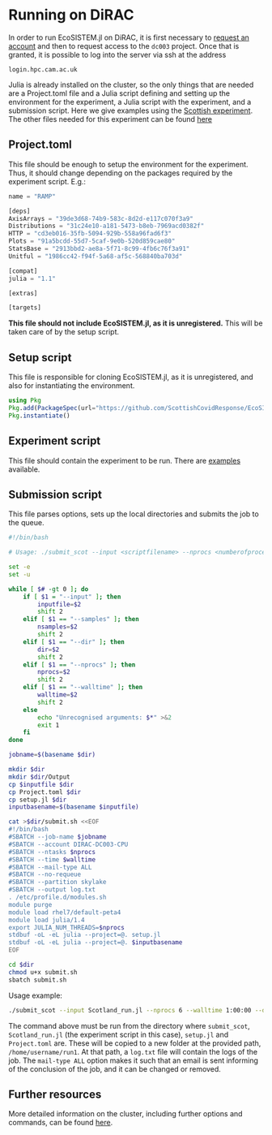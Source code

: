 # Running on DiRAC

In order to run EcoSISTEM.jl on DiRAC, it is first necessary to [request an account](https://safe.epcc.ed.ac.uk/dirac/)
and then to request access to the `dc003` project. Once that is granted, it is possible to log
into the server via ssh at the address
```
login.hpc.cam.ac.uk
```

Julia is already installed on the cluster, so the only things that are needed are a Project.toml
file and a Julia script defining and setting up the environment for the experiment, a Julia
script with the experiment, and a submission script. Here we give examples using the
[Scottish experiment](https://github.com/ScottishCovidResponse/EcoSISTEM.jl/blob/dev/examples/Epidemiology/Scotland_run.jl).
The other files needed for this experiment can be found [here](https://github.com/ScottishCovidResponse/EcoSISTEM.jl/blob/dev/examples/Epidemiology/HPC/)

## Project.toml

This file should be enough to setup the environment for the experiment. Thus, it should
change depending on the packages required by the experiment script. E.g.:

```julia
name = "RAMP"

[deps]
AxisArrays = "39de3d68-74b9-583c-8d2d-e117c070f3a9"
Distributions = "31c24e10-a181-5473-b8eb-7969acd0382f"
HTTP = "cd3eb016-35fb-5094-929b-558a96fad6f3"
Plots = "91a5bcdd-55d7-5caf-9e0b-520d859cae80"
StatsBase = "2913bbd2-ae8a-5f71-8c99-4fb6c76f3a91"
Unitful = "1986cc42-f94f-5a68-af5c-568840ba703d"

[compat]
julia = "1.1"

[extras]

[targets]
```

**This file should not include EcoSISTEM.jl, as it is unregistered.** This will be taken care
of by the setup script.

## Setup script

This file is responsible for cloning EcoSISTEM.jl, as it is unregistered, and also for
instantiating the environment.

```julia
using Pkg
Pkg.add(PackageSpec(url="https://github.com/ScottishCovidResponse/EcoSISTEM.jl.git"))
Pkg.instantiate()
```

## Experiment script

This file should contain the experiment to be run. There are [examples](https://github.com/ScottishCovidResponse/EcoSISTEM.jl/blob/dev/examples/Epidemiology/) available.

## Submission script

This file parses options, sets up the local directories and submits the job to the queue.

```sh
#!/bin/bash

# Usage: ./submit_scot --input <scriptfilename> --nprocs <numberofprocesses> --walltime <walltime> --dir <pathtorundir>

set -e
set -u

while [ $# -gt 0 ]; do
    if [ $1 = "--input" ]; then
        inputfile=$2
        shift 2
    elif [ $1 == "--samples" ]; then
        nsamples=$2
        shift 2
    elif [ $1 == "--dir" ]; then
        dir=$2
        shift 2
    elif [ $1 == "--nprocs" ]; then
        nprocs=$2
        shift 2
    elif [ $1 == "--walltime" ]; then
        walltime=$2
        shift 2
    else
        echo "Unrecognised arguments: $*" >&2
        exit 1
    fi
done

jobname=$(basename $dir)

mkdir $dir
mkdir $dir/Output
cp $inputfile $dir
cp Project.toml $dir
cp setup.jl $dir
inputbasename=$(basename $inputfile)

cat >$dir/submit.sh <<EOF
#!/bin/bash
#SBATCH --job-name $jobname
#SBATCH --account DIRAC-DC003-CPU
#SBATCH --ntasks $nprocs
#SBATCH --time $walltime
#SBATCH --mail-type ALL
#SBATCH --no-requeue
#SBATCH --partition skylake
#SBATCH --output log.txt
. /etc/profile.d/modules.sh
module purge
module load rhel7/default-peta4
module load julia/1.4
export JULIA_NUM_THREADS=$nprocs
stdbuf -oL -eL julia --project=@. setup.jl
stdbuf -oL -eL julia --project=@. $inputbasename
EOF

cd $dir
chmod u+x submit.sh
sbatch submit.sh
```

Usage example:
```sh
./submit_scot --input Scotland_run.jl --nprocs 6 --walltime 1:00:00 --dir /home/username/run1
```
The command above must be run from the directory where `submit_scot`, `Scotland_run.jl` (the
experiment script in this case), `setup.jl` and `Project.toml` are. These will be copied to
a new folder at the provided path, `/home/username/run1`. At that path, a `log.txt` file
will contain the logs of the job. The `mail-type ALL` option makes it such that an email is
sent informing of the conclusion of the job, and it can be changed or removed.

## Further resources

More detailed information on the cluster, including further options and commands, can be found [here](https://docs.hpc.cam.ac.uk/hpc/user-guide/quickstart.html).
